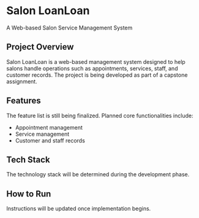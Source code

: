 # Salon LoanLoan
A Web-based Salon Service Management System

## Project Overview
Salon LoanLoan is a web-based management system designed to help salons handle operations such as appointments, services, staff, and customer records. The project is being developed as part of a capstone assignment.

## Features
The feature list is still being finalized. Planned core functionalities include:
- Appointment management
- Service management
- Customer and staff records

## Tech Stack
The technology stack will be determined during the development phase.

## How to Run
Instructions will be updated once implementation begins.
